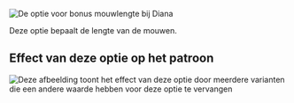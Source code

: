 ![De optie voor bonus mouwlengte bij Diana](./sleevelengthbonus.svg)

Deze optie bepaalt de lengte van de mouwen.

## Effect van deze optie op het patroon

![Deze afbeelding toont het effect van deze optie door meerdere varianten die een andere waarde hebben voor deze optie te vervangen](diana_sleevelengthbonus_sample.svg "Effect van deze optie op het patroon")
